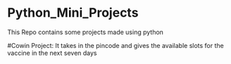 # Python_Mini_Projects
This Repo contains some projects made using python

#Cowin Project:
It takes in the pincode and gives the available slots for the vaccine in the next seven days
